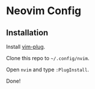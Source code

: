 # Neovim Config

## Installation

Install [vim-plug](https://github.com/junegunn/vim-plug).

Clone this repo to `~/.config/nvim`.

Open `nvim` and type `:PlugInstall`.

Done!

